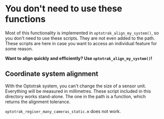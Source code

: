 # You don't need to use these functions

Most of this functionality is implemented in `optotrak_align_my_system()`, so you don't need to use these scripts. They are not even added to the path.  
These scripts are here in case you want to access an individual feature for some reason.

**Want to align quickly and efficiently? Use `optotrak_align_my_system()`!**
## Coordinate system alignment

With the Optotrak system, you can't change the size of a sensor unit. Everything will be measured in millimetres.
These script included in this directory works stand-alone. The one in the path is a function, which returns the alignment tolerance.

`optotrak_regiser_many_cameras_static.m` does not work.

